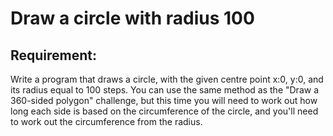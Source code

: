 # Draw a circle with radius 100

## Requirement:

Write a program that draws a circle, with the given centre point x:0, y:0, and its radius equal to 100 steps.
You can use the same method as the "Draw a 360-sided polygon" challenge, but this time you will need to work out how long each side is based on the circumference of the circle, and you'll need to work out the circumference from the radius.
